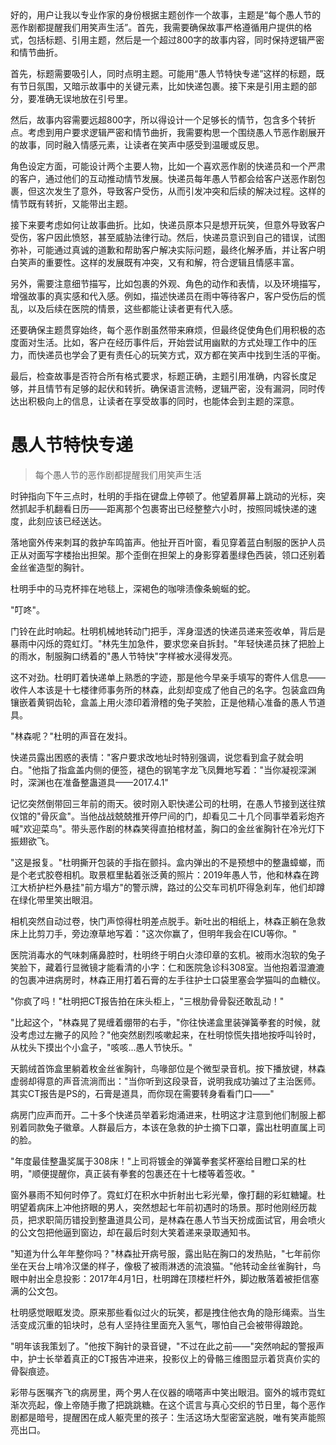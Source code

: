 <ReasoningChainRenderer>
好的，用户让我以专业作家的身份根据主题创作一个故事，主题是“每个愚人节的恶作剧都提醒我们用笑声生活”。首先，我需要确保故事严格遵循用户提供的格式，包括标题、引用主题，然后是一个超过800字的故事内容，同时保持逻辑严密和情节曲折。

首先，标题需要吸引人，同时点明主题。可能用“愚人节特快专递”这样的标题，既有节日氛围，又暗示故事中的关键元素，比如快递包裹。接下来是引用主题的部分，要准确无误地放在引号里。

然后，故事内容需要远超800字，所以得设计一个足够长的情节，包含多个转折点。考虑到用户要求逻辑严密和情节曲折，我需要构思一个围绕愚人节恶作剧展开的故事，同时融入情感元素，让读者在笑声中感受到温暖或反思。

角色设定方面，可能设计两个主要人物，比如一个喜欢恶作剧的快递员和一个严肃的客户，通过他们的互动推动情节发展。快递员每年愚人节都会给客户送恶作剧包裹，但这次发生了意外，导致客户受伤，从而引发冲突和后续的解决过程。这样的情节既有转折，又能带出主题。

接下来要考虑如何让故事曲折。比如，快递员原本只是想开玩笑，但意外导致客户受伤，客户因此愤怒，甚至威胁法律行动。然后，快递员意识到自己的错误，试图弥补，可能通过真诚的道歉和帮助客户解决实际问题，最终化解矛盾，并让客户明白笑声的重要性。这样的发展既有冲突，又有和解，符合逻辑且情感丰富。

另外，需要注意细节描写，比如包裹的外观、角色的动作和表情，以及环境描写，增强故事的真实感和代入感。例如，描述快递员在雨中等待客户，客户受伤后的慌乱，以及后续在医院的情景，这些都能让读者更有代入感。

还要确保主题贯穿始终，每个恶作剧虽然带来麻烦，但最终促使角色们用积极的态度面对生活。比如，客户在经历事件后，开始尝试用幽默的方式处理工作中的压力，而快递员也学会了更有责任心的玩笑方式，双方都在笑声中找到生活的平衡。

最后，检查故事是否符合所有格式要求，标题正确，主题引用准确，内容长度足够，并且情节有足够的起伏和转折。确保语言流畅，逻辑严密，没有漏洞，同时传达出积极向上的信息，让读者在享受故事的同时，也能体会到主题的深意。
</ReasoningChainRenderer>

# 愚人节特快专递

> 每个愚人节的恶作剧都提醒我们用笑声生活

时钟指向下午三点时，杜明的手指在键盘上停顿了。他望着屏幕上跳动的光标，突然抓起手机翻看日历——距离那个包裹寄出已经整整六小时，按照同城快递的速度，此刻应该已经送达。

落地窗外传来刺耳的救护车鸣笛声。他扯开百叶窗，看见穿着蓝白制服的医护人员正从对面写字楼抬出担架。那个歪倒在担架上的身影穿着墨绿色西装，领口还别着金丝雀造型的胸针。

杜明手中的马克杯摔在地毯上，深褐色的咖啡渍像条蜿蜒的蛇。

"叮咚"。

门铃在此时响起。杜明机械地转动门把手，浑身湿透的快递员递来签收单，背后是暴雨中闪烁的霓虹灯。"林先生加急件，要求您亲自拆封。"年轻快递员抹了把脸上的雨水，制服胸口绣着的"愚人节特快"字样被水浸得发亮。

这不对劲。杜明盯着快递单上熟悉的字迹，那是他今早亲手填写的寄件人信息——收件人本该是十七楼律师事务所的林森，此刻却变成了他自己的名字。包装盒四角镶嵌着黄铜齿轮，盒盖上用火漆印着滑稽的兔子笑脸，正是他精心准备的愚人节道具。

"林森呢？"杜明的声音在发抖。

快递员露出困惑的表情："客户要求改地址时特别强调，说您看到盒子就会明白。"他指了指盒盖内侧的便签，褪色的钢笔字龙飞凤舞地写着："当你凝视深渊时，深渊也在准备整蛊道具——2017.4.1"

记忆突然倒带回三年前的雨天。彼时刚入职快递公司的杜明，在愚人节接到送往殡仪馆的"骨灰盒"。当他战战兢兢推开停尸间的门，却看见二十几个同事举着彩炮齐喊"欢迎菜鸟"。带头恶作剧的林森笑得直拍棺材盖，胸口的金丝雀胸针在冷光灯下振翅欲飞。

"这是报复。"杜明撕开包装的手指在颤抖。盒内弹出的不是预想中的整蛊蟑螂，而是个老式胶卷相机。取景框里黏着张泛黄的照片：2019年愚人节，他和林森在跨江大桥护栏外悬挂"前方塌方"的警示牌，路过的公交车司机吓得急刹车，他们却蹲在绿化带里笑出眼泪。

相机突然自动过卷，快门声惊得杜明差点脱手。新吐出的相纸上，林森正躺在急救床上比剪刀手，旁边潦草地写着："这次你赢了，但明年我会在ICU等你。"

医院消毒水的气味刺痛鼻腔时，杜明终于明白火漆印章的玄机。被雨水泡软的兔子笑脸下，藏着行显微镜才能看清的小字：仁和医院急诊科308室。当他抱着湿漉漉的包裹冲进病房时，林森正用打着石膏的左手往护士口袋里塞会学猫叫的血糖仪。

"你疯了吗！"杜明把CT报告拍在床头柜上，"三根肋骨骨裂还敢乱动！"

"比起这个，"林森晃了晃缠着绷带的右手，"你往快递盒里装弹簧拳套的时候，就没考虑过左撇子的风险？"他突然剧烈咳嗽起来，在杜明惊慌失措地按呼叫铃时，从枕头下摸出个小盒子，"咳咳...愚人节快乐。"

天鹅绒首饰盒里躺着枚金丝雀胸针，鸟喙部位是个微型录音机。按下播放键，林森虚弱却得意的声音流淌而出："当你听到这段录音，说明我成功骗过了主治医师。其实CT报告是PS的，石膏是道具，而你现在需要转身看看门口——"

病房门应声而开。二十多个快递员举着彩炮涌进来，杜明这才注意到他们制服上都别着同款兔子徽章。人群最后方，本该在急救的护士摘下口罩，露出杜明直属上司的脸。

"年度最佳整蛊奖属于308床！"上司将镀金的弹簧拳套奖杯塞给目瞪口呆的杜明，"顺便提醒你，真正装有拳套的包裹还在十七楼等着签收。"

窗外暴雨不知何时停了。霓虹灯在积水中折射出七彩光晕，像打翻的彩虹糖罐。杜明望着病床上冲他挤眼的男人，突然想起七年前初遇时的场景。那时他刚经历裁员，把求职简历错投到整蛊道具公司，是林森在愚人节当天扮成面试官，用会喷火的公文包把他逼到窗边，却在最后时刻大笑着递来录取通知书。

"知道为什么年年整你吗？"林森扯开病号服，露出贴在胸口的发热贴，"七年前你坐在天台上啃冷汉堡的样子，像极了被雨淋透的流浪猫。"他转动金丝雀胸针，鸟眼中射出全息投影：2017年4月1日，杜明蹲在顶楼栏杆外，脚边散落着被拒信塞满的公文包。

杜明感觉眼眶发烫。原来那些看似过火的玩笑，都是拽住他衣角的隐形绳索。当生活变成沉重的铅块时，总有人坚持往里面充入氢气，哪怕自己会被带得踉跄。

"明年该我策划了。"他按下胸针的录音键，"不过在此之前——"突然响起的警报声中，护士长举着真正的CT报告冲进来，投影仪上的骨骼三维图显示着货真价实的骨裂痕迹。

彩带与医嘱齐飞的病房里，两个男人在仪器的嘀嗒声中笑出眼泪。窗外的城市霓虹渐次亮起，像上帝随手撒了把跳跳糖。在这个谎言与真心交织的节日里，每个恶作剧都是暗号，提醒困在成人躯壳里的孩子：生活这场大型密室逃脱，唯有笑声能照亮出口。